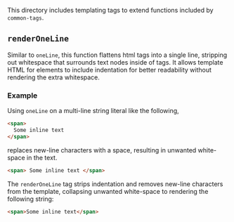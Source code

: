 This directory includes templating tags to extend functions included by `common-tags`.

## `renderOneLine`

Similar to `oneLine`, this function flattens html tags into a single line, stripping out whitespace that surrounds text nodes inside of tags. It allows template HTML for elements to include indentation for better readability without rendering the extra whitespace.

### Example

Using `oneLine` on a multi-line string literal like the following,

```html
<span>
  Some inline text
</span>
```

replaces new-line characters with a space, resulting in unwanted white-space in the text.

```html
<span> Some inline text </span>
```

The `renderOneLine` tag strips indentation and removes new-line characters from the template, collapsing unwanted white-space to rendering the following string:

```html
<span>Some inline text</span>
```

